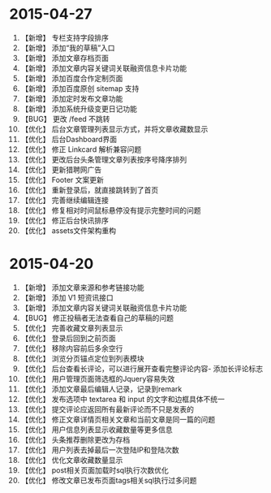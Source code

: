 <!-- 主站新增功能描述 -->

# 2015-04-27

1. 【新增】 专栏支持字段排序
1. 【新增】 添加“我的草稿”入口
1. 【新增】 添加文章存档页面
1. 【新增】 添加文章内容关键词关联融资信息卡片功能
1. 【新增】 添加百度合作定制页面
1. 【新增】 添加百度原创 sitemap 支持
1. 【新增】 添加定时发布文章功能
1. 【新增】 添加系统升级变更日记功能
1. 【BUG】 更改 /feed 不跳转
1. 【优化】 后台文章管理列表显示方式，并将文章收藏数显示
1. 【优化】 后台Dashboard界面
1. 【优化】 修正 Linkcard 解析兼容问题
1. 【优化】 更改后台头条管理文章列表按序号降序排列
1. 【优化】 更新猎聘网广告
1. 【优化】 Footer 文案更新
1. 【优化】 重新登录后，就直接跳转到了首页
1. 【优化】 完善继续编辑连接
1. 【优化】 修复相对时间鼠标悬停没有提示完整时间的问题
1. 【优化】 修正后台快讯排序
1. 【优化】 assets文件架构重构


# 2015-04-20

1. 【新增】 添加文章来源和参考链接功能
1. 【新增】 添加 V1 短资讯接口
1. 【新增】 添加文章内容关键词关联融资信息卡片功能
1. 【BUG】 修正投稿者无法查看自己的草稿的问题
1. 【优化】 完善收藏文章列表显示
1. 【优化】 登录后回到之前页面
1. 【优化】 移除内容前后多余空行
1. 【优化】 浏览分页锚点定位到列表模块
1. 【优化】 后台查看长评论，可以进行展开查看完整评论内容- 添加长评论标志
1. 【优化】 用户管理页面筛选框的Jquery容易失效
1. 【优化】 添加文章最后编辑人记录，记录到remark
1. 【优化】 发布选项中 textarea 和 input 的文字和边框具体不统一
1. 【优化】 提交评论应返回所有最新评论而不只是发表的
1. 【优化】 修正文章详情页相关文章和当前文章是同一篇的问题
1. 【优化】 用户信息列表显示收藏数量等更多信息
1. 【优化】 头条推荐删除更改为存档
1. 【优化】 用户列表去掉最后一次登陆IP和登陆次数
1. 【优化】 优化文章收藏数量显示
1. 【优化】 post相关页面加载时sql执行次数优化
1. 【优化】 修改文章已发布页面tags相关sql执行过多问题

